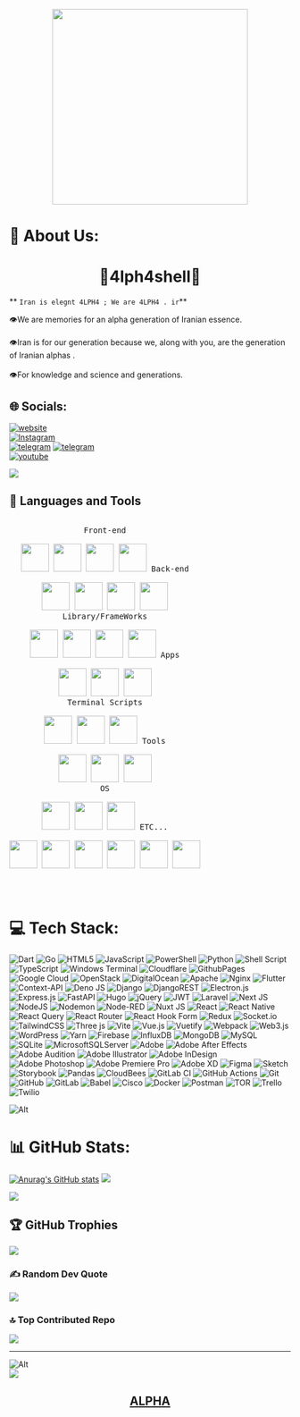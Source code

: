 <p align="center">
<img src="https://github.com/4lph4shell/4lph4shell/blob/master/snow-x-logo-reveal_1.gif%20(1).gif?raw=true" height="350" style="max-width: 100%; display: center;" data-target="animated-image.originalImage">
</p>

# 💫 About Us:
<h1 align="center">
🐺4lph4shell🐺
</h1>

** `Iran is elegnt 4LPH4 ; We are 4LPH4 . ir`**

👁️We are memories for an alpha generation of Iranian essence.<br><br>👁️Iran is for our generation because we, along with you, are the generation of Iranian alphas .<br><br>👁️For knowledge and science and generations.

## 🌐 Socials:
[![website](https://img.shields.io/badge/🐺-website-4EA94B.svg?&logo=web&logoColor=white)](https://www.4lph4.ir) <br/>
[![Instagram](https://img.shields.io/badge/Instagram-%23E4405F.svg?logo=Instagram&logoColor=white)](https://instagram.com/4lph4.co) <br/>
[![telegram](https://img.shields.io/badge/Telegram-2CA5E0.svg?&logo=telegram&logoColor=white)](https://t.me/ALPH4Co) 
[![telegram](https://img.shields.io/badge/Telegram-Topic-2CA5E0.svg?&logo=telegram&logoColor=white)](https://t.me/ALPH4ir) <br/>
[![youtube](https://img.shields.io/badge/You-tube-%23E4405F.svg?logo=youtube&logoColor=white)](https://www.youtube.com/@4lph4co) 

<img src="https://yt3.googleusercontent.com/6_gl3yD2a7kDSTrqua1O93qNxukmlfZm0fU7Lt3C5DmwF50bHD5V_u_1CfTsbjNn6Xdjqqjmc9c=w1060-fcrop64=1,00005a57ffffa5a8-k-c0xffffffff-no-nd-rj" >





## 🧰 Languages and Tools
<p style="display: inline-block;" align="center">
  <kbd>
    <kbd>Front-end</kbd>
    <br>
    <br>
    <img width="50px" src="https://cdn.jsdelivr.net/gh/devicons/devicon/icons/html5/html5-original.svg" /> 
    <img width="50px" src="https://cdn.jsdelivr.net/gh/devicons/devicon/icons/css3/css3-plain.svg" /> 
    <img width="50px" src="https://cdn.jsdelivr.net/gh/devicons/devicon/icons/sass/sass-original.svg" /> 
    <img width="50px" src="https://cdn.jsdelivr.net/gh/devicons/devicon/icons/javascript/javascript-original.svg" />
  </kbd>
  <kbd>
    <kbd>Back-end</kbd>
    <br>
    <br>
    <img width="50px" src="https://cdn.jsdelivr.net/gh/devicons/devicon/icons/php/php-original.svg" />
    <img width="50px" src="https://cdn.jsdelivr.net/gh/devicons/devicon/icons/typescript/typescript-original.svg" />
    <img width="50px" src="https://cdn.jsdelivr.net/gh/devicons/devicon/icons/nodejs/nodejs-original.svg" />
    <img width="50px" src="https://cdn.jsdelivr.net/gh/devicons/devicon/icons/rails/rails-original-wordmark.svg" />
  </kbd>
    <br>
  <kbd>
    <kbd>Library/FrameWorks</kbd>
    <br>
    <br>
    <img width="50px" src="https://v2.tailwindcss.com/_next/static/media/tailwindcss-mark.cb8046c163f77190406dfbf4dec89848.svg" />
    <img width="50px" src="https://cdn.jsdelivr.net/gh/devicons/devicon/icons/bootstrap/bootstrap-original.svg" />
    <img width="50px" src="https://cdn.jsdelivr.net/gh/devicons/devicon/icons/react/react-original.svg" />
    <img width="50px" src="https://cdn.jsdelivr.net/gh/devicons/devicon/icons/vuejs/vuejs-original.svg" />
  </kbd>
  <kbd>
    <kbd>Apps</kbd>
    <br>
    <br>
    <img width="50px" src="https://cdn.jsdelivr.net/gh/devicons/devicon/icons/java/java-original.svg" />
    <img width="50px" src="https://cdn.jsdelivr.net/gh/devicons/devicon/icons/kotlin/kotlin-original.svg" />
    <img width="50px" src="https://cdn.jsdelivr.net/gh/devicons/devicon/icons/dart/dart-original.svg" />
  </kbd>
    <br>
  <kbd>
    <kbd>Terminal Scripts</kbd>
    <br>
    <br>
    <img width="50px" src="https://cdn.jsdelivr.net/gh/devicons/devicon/icons/python/python-plain.svg" />
    <img width="50px" src="https://cdn.jsdelivr.net/gh/devicons/devicon/icons/bash/bash-original.svg" />
    <img width="50px" src="https://cdn.jsdelivr.net/gh/devicons/devicon/icons/ruby/ruby-original.svg" />
  </kbd>
  <kbd>
    <kbd>Tools</kbd>
    <br>
    <br>
    <img width="50px" src="https://cdn.jsdelivr.net/gh/devicons/devicon/icons/vscode/vscode-original.svg" />
    <img width="50px" src="https://github.com/termux/termux-app/raw/master/app/src/main/res/mipmap-xxxhdpi/ic_launcher.png" />
    <img width="50px" src="https://upload.wikimedia.org/wikipedia/commons/thumb/b/b2/Repl.it_logo.svg/512px-Repl.it_logo.svg.png">
  </kbd>
    <br>
  <kbd>
    <kbd>OS</kbd>
    <br>
    <br>
    <img width="50px" src="https://cdn.jsdelivr.net/gh/devicons/devicon/icons/linux/linux-original.svg" />
    <img width="50px" src="https://cdn.jsdelivr.net/gh/devicons/devicon/icons/android/android-original.svg" />
    <img width="50px" src="https://cdn.jsdelivr.net/gh/devicons/devicon/icons/windows8/windows8-original.svg" />
  </kbd>
    <kbd>
    <kbd>ETC...</kbd>
    <br>
    <br>
    <img width="50px" src="https://cdn.jsdelivr.net/gh/devicons/devicon/icons/spring/spring-original.svg" />
    <img width="50px" src="https://cdn.jsdelivr.net/gh/devicons/devicon/icons/typescript/typescript-plain.svg" />
    <img width="50px" src="https://cdn.jsdelivr.net/gh/devicons/devicon/icons/angularjs/angularjs-plain.svg" />
    <img width="50px" src="https://cdn.jsdelivr.net/gh/devicons/devicon/icons/git/git-original.svg" />
    <img width="50px" src="https://cdn.jsdelivr.net/gh/devicons/devicon/icons/nodejs/nodejs-original.svg" />
    <img width="50px" src="https://cdn.jsdelivr.net/gh/devicons/devicon/icons/github/github-original.svg" />
  </kbd>
</p>
</p>
<br />


# 💻 Tech Stack:

![Dart](https://img.shields.io/badge/dart-%230175C2.svg?style=for-the-badge&logo=dart&logoColor=white) ![Go](https://img.shields.io/badge/go-%2300ADD8.svg?style=for-the-badge&logo=go&logoColor=white) ![HTML5](https://img.shields.io/badge/html5-%23E34F26.svg?style=for-the-badge&logo=html5&logoColor=white) ![JavaScript](https://img.shields.io/badge/javascript-%23323330.svg?style=for-the-badge&logo=javascript&logoColor=%23F7DF1E) ![PowerShell](https://img.shields.io/badge/PowerShell-%235391FE.svg?style=for-the-badge&logo=powershell&logoColor=white) ![Python](https://img.shields.io/badge/python-3670A0?style=for-the-badge&logo=python&logoColor=ffdd54) ![Shell Script](https://img.shields.io/badge/shell_script-%23121011.svg?style=for-the-badge&logo=gnu-bash&logoColor=white) ![TypeScript](https://img.shields.io/badge/typescript-%23007ACC.svg?style=for-the-badge&logo=typescript&logoColor=white) ![Windows Terminal](https://img.shields.io/badge/Windows%20Terminal-%234D4D4D.svg?style=for-the-badge&logo=windows-terminal&logoColor=white) ![Cloudflare](https://img.shields.io/badge/Cloudflare-F38020?style=for-the-badge&logo=Cloudflare&logoColor=white) ![GithubPages](https://img.shields.io/badge/github%20pages-121013?style=for-the-badge&logo=github&logoColor=white) ![Google Cloud](https://img.shields.io/badge/GoogleCloud-%234285F4.svg?style=for-the-badge&logo=google-cloud&logoColor=white) ![OpenStack](https://img.shields.io/badge/Openstack-%23f01742.svg?style=for-the-badge&logo=openstack&logoColor=white) ![DigitalOcean](https://img.shields.io/badge/DigitalOcean-%230167ff.svg?style=for-the-badge&logo=digitalOcean&logoColor=white) ![Apache](https://img.shields.io/badge/apache-%23D42029.svg?style=for-the-badge&logo=apache&logoColor=white) ![Nginx](https://img.shields.io/badge/nginx-%23009639.svg?style=for-the-badge&logo=nginx&logoColor=white) ![Flutter](https://img.shields.io/badge/Flutter-%2302569B.svg?style=for-the-badge&logo=Flutter&logoColor=white) ![Context-API](https://img.shields.io/badge/Context--Api-000000?style=for-the-badge&logo=react) ![Deno JS](https://img.shields.io/badge/deno%20js-000000?style=for-the-badge&logo=deno&logoColor=white) ![Django](https://img.shields.io/badge/django-%23092E20.svg?style=for-the-badge&logo=django&logoColor=white) ![DjangoREST](https://img.shields.io/badge/DJANGO-REST-ff1709?style=for-the-badge&logo=django&logoColor=white&color=ff1709&labelColor=gray) ![Electron.js](https://img.shields.io/badge/Electron-191970?style=for-the-badge&logo=Electron&logoColor=white) ![Express.js](https://img.shields.io/badge/express.js-%23404d59.svg?style=for-the-badge&logo=express&logoColor=%2361DAFB) ![FastAPI](https://img.shields.io/badge/FastAPI-005571?style=for-the-badge&logo=fastapi) ![Hugo](https://img.shields.io/badge/Hugo-black.svg?style=for-the-badge&logo=Hugo) ![jQuery](https://img.shields.io/badge/jquery-%230769AD.svg?style=for-the-badge&logo=jquery&logoColor=white) ![JWT](https://img.shields.io/badge/JWT-black?style=for-the-badge&logo=JSON%20web%20tokens) ![Laravel](https://img.shields.io/badge/laravel-%23FF2D20.svg?style=for-the-badge&logo=laravel&logoColor=white) ![Next JS](https://img.shields.io/badge/Next-black?style=for-the-badge&logo=next.js&logoColor=white) ![NodeJS](https://img.shields.io/badge/node.js-6DA55F?style=for-the-badge&logo=node.js&logoColor=white) ![Nodemon](https://img.shields.io/badge/NODEMON-%23323330.svg?style=for-the-badge&logo=nodemon&logoColor=%BBDEAD) ![Node-RED](https://img.shields.io/badge/Node--RED-%238F0000.svg?style=for-the-badge&logo=node-red&logoColor=white) ![Nuxt JS](https://img.shields.io/badge/Nuxt-002E3B?style=for-the-badge&logo=nuxt.js&logoColor=#00DC82) ![React](https://img.shields.io/badge/react-%2320232a.svg?style=for-the-badge&logo=react&logoColor=%2361DAFB) ![React Native](https://img.shields.io/badge/react_native-%2320232a.svg?style=for-the-badge&logo=react&logoColor=%2361DAFB) ![React Query](https://img.shields.io/badge/-React%20Query-FF4154?style=for-the-badge&logo=react%20query&logoColor=white) ![React Router](https://img.shields.io/badge/React_Router-CA4245?style=for-the-badge&logo=react-router&logoColor=white) ![React Hook Form](https://img.shields.io/badge/React%20Hook%20Form-%23EC5990.svg?style=for-the-badge&logo=reacthookform&logoColor=white) ![Redux](https://img.shields.io/badge/redux-%23593d88.svg?style=for-the-badge&logo=redux&logoColor=white) ![Socket.io](https://img.shields.io/badge/Socket.io-black?style=for-the-badge&logo=socket.io&badgeColor=010101) ![TailwindCSS](https://img.shields.io/badge/tailwindcss-%2338B2AC.svg?style=for-the-badge&logo=tailwind-css&logoColor=white) ![Three js](https://img.shields.io/badge/threejs-black?style=for-the-badge&logo=three.js&logoColor=white) ![Vite](https://img.shields.io/badge/vite-%23646CFF.svg?style=for-the-badge&logo=vite&logoColor=white) ![Vue.js](https://img.shields.io/badge/vue.js-%2335495e.svg?style=for-the-badge&logo=vuedotjs&logoColor=%234FC08D) ![Vuetify](https://img.shields.io/badge/Vuetify-1867C0?style=for-the-badge&logo=vuetify&logoColor=AEDDFF) ![Webpack](https://img.shields.io/badge/webpack-%238DD6F9.svg?style=for-the-badge&logo=webpack&logoColor=black) ![Web3.js](https://img.shields.io/badge/web3.js-F16822?style=for-the-badge&logo=web3.js&logoColor=white) ![WordPress](https://img.shields.io/badge/WordPress-%23117AC9.svg?style=for-the-badge&logo=WordPress&logoColor=white) ![Yarn](https://img.shields.io/badge/yarn-%232C8EBB.svg?style=for-the-badge&logo=yarn&logoColor=white) ![Firebase](https://img.shields.io/badge/firebase-a08021?style=for-the-badge&logo=firebase&logoColor=ffcd34) ![InfluxDB](https://img.shields.io/badge/InfluxDB-22ADF6?style=for-the-badge&logo=InfluxDB&logoColor=white) ![MongoDB](https://img.shields.io/badge/MongoDB-%234ea94b.svg?style=for-the-badge&logo=mongodb&logoColor=white) ![MySQL](https://img.shields.io/badge/mysql-4479A1.svg?style=for-the-badge&logo=mysql&logoColor=white) ![SQLite](https://img.shields.io/badge/sqlite-%2307405e.svg?style=for-the-badge&logo=sqlite&logoColor=white) ![MicrosoftSQLServer](https://img.shields.io/badge/Microsoft%20SQL%20Server-CC2927?style=for-the-badge&logo=microsoft%20sql%20server&logoColor=white) ![Adobe](https://img.shields.io/badge/adobe-%23FF0000.svg?style=for-the-badge&logo=adobe&logoColor=white) ![Adobe After Effects](https://img.shields.io/badge/Adobe%20After%20Effects-9999FF.svg?style=for-the-badge&logo=Adobe%20After%20Effects&logoColor=white) ![Adobe Audition](https://img.shields.io/badge/Adobe%20Audition-9999FF.svg?style=for-the-badge&logo=Adobe%20Audition&logoColor=white) ![Adobe Illustrator](https://img.shields.io/badge/adobe%20illustrator-%23FF9A00.svg?style=for-the-badge&logo=adobe%20illustrator&logoColor=white) ![Adobe InDesign](https://img.shields.io/badge/Adobe%20InDesign-49021F?style=for-the-badge&logo=adobeindesign&logoColor=FF3366) ![Adobe Photoshop](https://img.shields.io/badge/adobe%20photoshop-%2331A8FF.svg?style=for-the-badge&logo=adobe%20photoshop&logoColor=white) ![Adobe Premiere Pro](https://img.shields.io/badge/Adobe%20Premiere%20Pro-9999FF.svg?style=for-the-badge&logo=Adobe%20Premiere%20Pro&logoColor=white) ![Adobe XD](https://img.shields.io/badge/Adobe%20XD-470137?style=for-the-badge&logo=Adobe%20XD&logoColor=#FF61F6) ![Figma](https://img.shields.io/badge/figma-%23F24E1E.svg?style=for-the-badge&logo=figma&logoColor=white) ![Sketch](https://img.shields.io/badge/Sketch-FFB387?style=for-the-badge&logo=sketch&logoColor=black) ![Storybook](https://img.shields.io/badge/-Storybook-FF4785?style=for-the-badge&logo=storybook&logoColor=white) ![Pandas](https://img.shields.io/badge/pandas-%23150458.svg?style=for-the-badge&logo=pandas&logoColor=white) ![CloudBees](https://img.shields.io/badge/CloudBees-1997B5&?logo=cloudbees&logoColor=white&style=for-the-badge) ![GitLab CI](https://img.shields.io/badge/gitlab%20CI-%23181717.svg?style=for-the-badge&logo=gitlab&logoColor=white) ![GitHub Actions](https://img.shields.io/badge/github%20actions-%232671E5.svg?style=for-the-badge&logo=githubactions&logoColor=white) ![Git](https://img.shields.io/badge/git-%23F05033.svg?style=for-the-badge&logo=git&logoColor=white) ![GitHub](https://img.shields.io/badge/github-%23121011.svg?style=for-the-badge&logo=github&logoColor=white) ![GitLab](https://img.shields.io/badge/gitlab-%23181717.svg?style=for-the-badge&logo=gitlab&logoColor=white) ![Babel](https://img.shields.io/badge/Babel-F9DC3e?style=for-the-badge&logo=babel&logoColor=black) ![Cisco](https://img.shields.io/badge/cisco-%23049fd9.svg?style=for-the-badge&logo=cisco&logoColor=black) ![Docker](https://img.shields.io/badge/docker-%230db7ed.svg?style=for-the-badge&logo=docker&logoColor=white) ![Postman](https://img.shields.io/badge/Postman-FF6C37?style=for-the-badge&logo=postman&logoColor=white) ![TOR](https://img.shields.io/badge/tor-%237E4798.svg?style=for-the-badge&logo=tor-project&logoColor=white) ![Trello](https://img.shields.io/badge/Trello-%23026AA7.svg?style=for-the-badge&logo=Trello&logoColor=white) ![Twilio](https://img.shields.io/badge/Twilio-F22F46?style=for-the-badge&logo=Twilio&logoColor=white)

![Alt](https://repobeats.axiom.co/api/embed/c6c5d8c6f802c26c7dcb4d5f7bbda6a4fcd28bdc.svg "Repobeats analytics image")
# 📊 GitHub Stats:
[![Anurag's GitHub stats](https://github-readme-stats.vercel.app/api?username=4lph4shell&show_icons0true&theme=blue-green)](https://github.com/4lph4shell/DDosSlayer-Alpha-Edition)
 ![](https://github-readme-stats.vercel.app/api/top-langs/?username=4lph4shell&theme=dark&hide_border=false&include_all_commits=false&count_private=false&layout=compact)

![](https://github-readme-streak-stats.herokuapp.com/?user=4lph4shell&theme=dark&hide_border=false)<br/>
## 🏆 GitHub Trophies
![](https://github-profile-trophy.vercel.app/?username=4lph4shell&theme=radical&no-frame=false&no-bg=true&margin-w=4)
### ✍️ Random Dev Quote
![](https://quotes-github-readme.vercel.app/api?type=horizontal&theme=radical)
### 🔝 Top Contributed Repo
![](https://github-contributor-stats.vercel.app/api?username=4lph4shell&limit=5&theme=dark&combine_all_yearly_contributions=true)

---
![Alt](https://repobeats.axiom.co/api/embed/c2ee3e82ca01d7b9785edd655e7cbdcf34518e78.svg "Repobeats analytics image")
<br>
[![](https://visitcount.itsvg.in/api?id=4lph4shell&icon=0&color=0)](https://visitcount.itsvg.in)

<h2 align="center">
  <a href="https://www.4lph4.ir/" target="_blank">ALPHA</a>
</h2>


